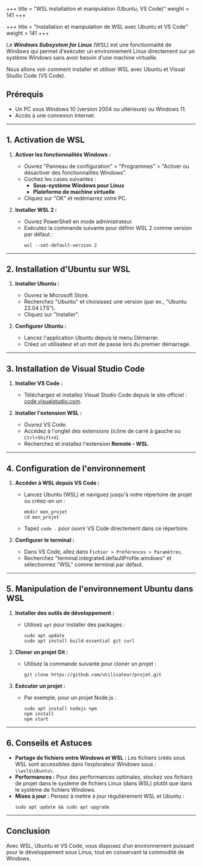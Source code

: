 +++
title = "WSL installation et manipulation (Ubuntu, VS Code)"
weight = 141
+++

+++
title = "Installation et manipulation de WSL avec Ubuntu et VS Code"
weight = 141
+++

Le ***Windows Subsystem for Linux*** (WSL) est une fonctionnalité de Windows qui permet d'exécuter un environnement Linux directement sur un système Windows sans avoir besoin d'une machine virtuelle. 

Nous allons voir comment installer et utiliser WSL avec Ubuntu et Visual Studio Code (VS Code).

## Prérequis

- Un PC sous Windows 10 (version 2004 ou ultérieure) ou Windows 11.
- Accès à une connexion Internet.

---

## 1. Activation de WSL

1. **Activer les fonctionnalités Windows :**
   - Ouvrez "Panneau de configuration" > "Programmes" > "Activer ou désactiver des fonctionnalités Windows".
   - Cochez les cases suivantes :
     - **Sous-système Windows pour Linux**
     - **Plateforme de machine virtuelle**
   - Cliquez sur "OK" et redémarrez votre PC.

2. **Installer WSL 2 :**
   - Ouvrez PowerShell en mode administrateur.
   - Exécutez la commande suivante pour définir WSL 2 comme version par défaut :
     ```
     wsl --set-default-version 2
     ```
---

## 2. Installation d'Ubuntu sur WSL

1. **Installer Ubuntu :**
   - Ouvrez le Microsoft Store.
   - Recherchez "Ubuntu" et choisissez une version (par ex., "Ubuntu 22.04 LTS").
   - Cliquez sur "Installer".

2. **Configurer Ubuntu :**
   - Lancez l'application Ubuntu depuis le menu Démarrer.
   - Créez un utilisateur et un mot de passe lors du premier démarrage.

---

## 3. Installation de Visual Studio Code

1. **Installer VS Code :**
   - Téléchargez et installez Visual Studio Code depuis le site officiel : [code.visualstudio.com](https://code.visualstudio.com).

2. **Installer l'extension WSL :**
   - Ouvrez VS Code.
   - Accédez à l'onglet des extensions (icône de carré à gauche ou `Ctrl+Shift+X`).
   - Recherchez et installez l'extension **Remote - WSL**.

---

## 4. Configuration de l'environnement

1. **Accéder à WSL depuis VS Code :**
   - Lancez Ubuntu (WSL) et naviguez jusqu'à votre répertoire de projet ou créez-en un :
     ```
     mkdir mon_projet
     cd mon_projet
     ```
   - Tapez `code .` pour ouvrir VS Code directement dans ce répertoire.

2. **Configurer le terminal :**
   - Dans VS Code, allez dans `Fichier > Préférences > Paramètres`.
   - Recherchez "terminal.integrated.defaultProfile.windows" et sélectionnez "WSL" comme terminal par défaut.

---

## 5. Manipulation de l'environnement Ubuntu dans WSL

1. **Installer des outils de développement :**
   - Utilisez `apt` pour installer des packages :
     ```
     sudo apt update
     sudo apt install build-essential git curl
     ```

2. **Cloner un projet Git :**
   - Utilisez la commande suivante pour cloner un projet :
     ```
     git clone https://github.com/utilisateur/projet.git
     ```

3. **Exécuter un projet :**
   - Par exemple, pour un projet Node.js :
     ```
     sudo apt install nodejs npm
     npm install
     npm start
     ```

---

## 6. Conseils et Astuces

- **Partage de fichiers entre Windows et WSL :** Les fichiers créés sous WSL sont accessibles dans l’explorateur Windows sous : `\\wsl$\Ubuntu\`.
- **Performances :** Pour des performances optimales, stockez vos fichiers de projet dans le système de fichiers Linux (dans WSL) plutôt que dans le système de fichiers Windows.
- **Mises à jour :** Pensez à mettre à jour régulièrement WSL et Ubuntu :
  ```
  sudo apt update && sudo apt upgrade
  ```

---

## Conclusion

Avec WSL, Ubuntu et VS Code, vous disposez d’un environnement puissant pour le développement sous Linux, tout en conservant la commodité de Windows.

